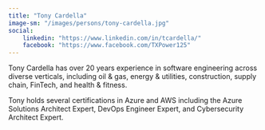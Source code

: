 ```yaml
---
title: "Tony Cardella"
image-sm: "/images/persons/tony-cardella.jpg"
social:
    linkedin: "https://www.linkedin.com/in/tcardella/"
    facebook: "https://www.facebook.com/TXPower125"
---
```

Tony Cardella has over 20 years experience in software engineering across diverse verticals, including oil & gas, energy & utilities, construction, supply chain, FinTech, and health & fitness.

Tony holds several certifications in Azure and AWS including the Azure Solutions Architect Expert, DevOps Engineer Expert, and Cybersecurity Architect Expert.
